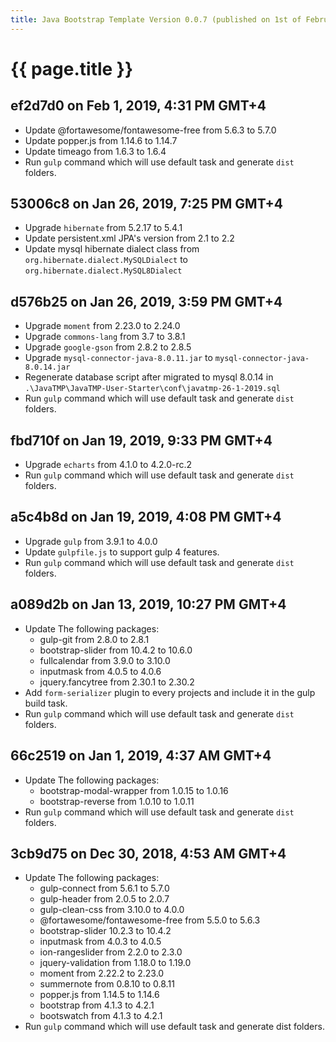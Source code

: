 ```yaml
---
title: Java Bootstrap Template Version 0.0.7 (published on 1st of February, 2019)
---
```

# {{ page.title }}

## ef2d7d0 on Feb 1, 2019, 4:31 PM GMT+4
- Update @fortawesome/fontawesome-free from 5.6.3 to 5.7.0
- Update popper.js from 1.14.6 to 1.14.7
- Update timeago from 1.6.3 to 1.6.4
- Run `gulp` command which will use default task and generate `dist` folders.

## 53006c8 on Jan 26, 2019, 7:25 PM GMT+4
- Upgrade `hibernate` from 5.2.17 to 5.4.1
- Update persistent.xml JPA's version from 2.1 to 2.2
- Update mysql hibernate dialect class from `org.hibernate.dialect.MySQLDialect` to `org.hibernate.dialect.MySQL8Dialect`

## d576b25 on Jan 26, 2019, 3:59 PM GMT+4
- Upgrade `moment` from 2.23.0 to 2.24.0
- Upgrade `commons-lang` from 3.7 to 3.8.1
- Upgrade `google-gson` from 2.8.2 to 2.8.5
- Upgrade `mysql-connector-java-8.0.11.jar` to `mysql-connector-java-8.0.14.jar`
- Regenerate database script after migrated to mysql 8.0.14 in `.\JavaTMP\JavaTMP-User-Starter\conf\javatmp-26-1-2019.sql`
- Run `gulp` command which will use default task and generate `dist` folders.

## fbd710f on Jan 19, 2019, 9:33 PM GMT+4
- Upgrade `echarts` from 4.1.0 to 4.2.0-rc.2
- Run `gulp` command which will use default task and generate `dist` folders.

## a5c4b8d on Jan 19, 2019, 4:08 PM GMT+4
- Upgrade `gulp` from 3.9.1 to 4.0.0
- Update `gulpfile.js` to support gulp 4 features.
- Run `gulp` command which will use default task and generate `dist` folders.

## a089d2b on Jan 13, 2019, 10:27 PM GMT+4
- Update The following packages:
    - gulp-git from 2.8.0 to 2.8.1
    - bootstrap-slider from 10.4.2 to 10.6.0
    - fullcalendar from 3.9.0 to 3.10.0
    - inputmask from 4.0.5 to 4.0.6
    - jquery.fancytree from 2.30.1 to 2.30.2
- Add `form-serializer` plugin to every projects and include it in the gulp build task.
- Run `gulp` command which will use default task and generate `dist` folders.

## 66c2519 on Jan 1, 2019, 4:37 AM GMT+4
- Update The following packages:
    - bootstrap-modal-wrapper from 1.0.15 to 1.0.16
    - bootstrap-reverse from 1.0.10 to 1.0.11
- Run `gulp` command which will use default task and generate `dist` folders.

## 3cb9d75 on Dec 30, 2018, 4:53 AM GMT+4
- Update The following packages:
    - gulp-connect from 5.6.1 to 5.7.0
    - gulp-header from 2.0.5 to 2.0.7
    - gulp-clean-css from 3.10.0 to 4.0.0
    - @fortawesome/fontawesome-free from 5.5.0 to 5.6.3
    - bootstrap-slider 10.2.3 to 10.4.2
    - inputmask from 4.0.3 to 4.0.5
    - ion-rangeslider from 2.2.0 to 2.3.0
    - jquery-validation from 1.18.0 to 1.19.0
    - moment from 2.22.2 to 2.23.0
    - summernote from 0.8.10 to 0.8.11
    - popper.js from 1.14.5 to 1.14.6
    - bootstrap from 4.1.3 to 4.2.1
    - bootswatch from 4.1.3 to 4.2.1
- Run `gulp` command which will use default task and generate dist folders.
